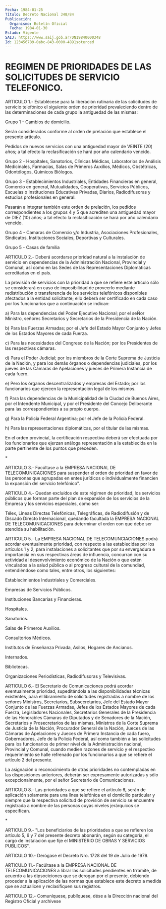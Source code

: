 ```yaml
---
Fecha: 1984-01-25
Título: Decreto Nacional 348/84
Publicación:
  Organismo: Boletín Oficial
  Fecha: 1984-01-30
Estado: Vigente
SAIJ: https://www.saij.gob.ar/DN19840000348
Id: 123456789-0abc-843-0000-4891soterced
---
```

# REGIMEN DE PRIORIDADES DE LAS SOLICITUDES DE SERVICIO TELEFONICO.

<a id="1"></a>
ARTICULO  1.-  Establécese  para  la  liberación  rutinaria  de las solicitudes  de servicio telefónico el siguiente orden de prioridad prevaleciendo  dentro  de  las  determinaciones  de  cada  grupo la antiguedad de las mismas:

Grupo 1 - Cambios de domicilio.

Serán considerados conforme al orden de prelación que establece  el presente artículo.

Pedidos  de  nuevos  servicios  con  una antiguedad mayor de VEINTE (20)  años;  a  tal  efecto  la reclasificación  se  hará  por  año calendario vencido.

Grupo 2 - Hospitales, Sanatorios,  Clínicas  Médicas,  Laboratorios de  Análisis  Medicinales,  Farmacias,  Salas de Primeros Auxilios, Médicos,  Obstétricas,  Odontólogos,  Químicos    Biólogos.

Grupo  3  - Establecimientos Industriales, Entidades Financieras en general,  Comercio    en    general,   Mutualidades,  Cooperativas, Servicios Públicos, Escuelas o Instituciones  Educativas  Privadas, Diarios,  Radiodifusoras y estudios profesionales en general.

Pasarán a integrar  también  este  orden  de prelación, los pedidos correspondientes  a los grupos 4 y 5 que acrediten  una  antiguedad mayor de DIEZ (10)  años;  a  tal efecto la reclasificación se hará por año calendario vencido.

Grupo  4  -  Camaras  de  Comercio  y/o    Industria,  Asociaciones Profesionales,  Sindicatos,  Instituciones Sociales,  Deportivas  y Culturales.

Grupo 5 - Casas de familia

<a id="2"></a>
ARTICULO  2.-  Deberá  acordarse prioridad natural a la instalación de  servicio  en  dependencias    de  la  Administración  Nacional, Provincial y Comunal, así como en las Sedes de las Representaciones  Diplomáticas  acreditadas    en   el  país.

La  provisión de servicios con la prioridad a que se  refiere  este artículo  sólo se considerará en caso de imposibilidad de proveerlo mediante  redistribución    o    transferencia   de  los  servicios telefónicos  disponibles  afectados a la entidad solicitante;  ello deberá ser certificado en cada  caso  por  los  funcionarios  que a continuación se indican:

a)  Para  las  dependencias  del  Poder  Ejecutivo Nacional; por el seÑor Ministro, señores Secretarios y Secretarios de la Presidencia de la Nación.

b) Para las Fuerzas Armadas; por el Jefe del  Estado Mayor Conjunto y Jefes de los Estados Mayores de cada Fuerza.

c)  Para  las  necesidades  del  Congreso  de  la Nación;  por  los Presidentes de las respectivas cámaras.

d) Para el Poder Judicial; por los miembros de la  Corte Suprema de Justicia  de  la  Nación,  y  para los demás órganos o dependencias judiciales, por los jueves de las  Cámaras  de Apelaciones y jueces de Primera Instancia de cada fuero.

e)  Pero los órganos descentralizados y empresas  del  Estado;  por los  funcionarios  que  ejercen  la  representación  legal  de  los mismos.

f) Para  las  dependencias  de  la  Municipalidad  de  la Ciudad de Buenos Aires, por el Intendente Municipal, y por el Presidente  del Concejo  Deliberante  para las correspondientes a su propio cuerpo.

g) Para la Policía Federal  Argentina;  por  el  Jefe de la Policía Federal.

h) Para las representaciones diplomáticas, por el  titular  de  las mismas.

En  el  orden  provincial,  la  certificación respectiva deberá ser efectuada por los funcionarios que  ejerzan  análoga representación a  la  establecida  en  la  parte  pertinente  de  los  puntos  que preceden.

<a id="3"></a>
*

ARTICULO  3.- Facúltase a la EMPRESA NACIONAL DE TELECOMUNICACIONES para suspender  el  orden de prioridad en favor de las personas que agrupadas  en  entes  jurídicos   o  individualmente  financien  la expansión del servicio telefónico".

<a id="4"></a>
ARTICULO  4.-  Quedan  excluídos  de este régimen de prioridad, los servicios públicos que forman parte  del  plan  de expansión de los servicios  de  la  Empresa  y los servicios especiales,  como  ser:

Télex, Líneas Directas Telefónicas,  Telegráficas, de Radiodifusión y de Discado Directo Internacional, quedando  facultada  la EMPRESA NACIONAL  DE  TELECOMUNICACIONES  para determinar el orden con  que debe ser atendida su habilitación.

<a id="5"></a>
ARTICULO  5.-  La  EMPRESA  NACIONAL  DE  TELECOMUNCIACIONES  podrá acordar  eventualmente  prioridad,  con respecto a las establecidas por los artículos 1 y 2, para instalaciones  a solicitantes que por su  envergadura  e  importancia  en  sus  respectivas    áreas   de influencia,    concurran   con  su  actividad  al  desenvolvimiento económico de la Nación o que  estén vinculados a la salud pública o al  progreso cultural de la comundiad,  entendiéndose  como  tales, entre otros, los siguientes:

Establecimientos Industriales y Comerciales.

Empresas de Servicios Públicos.

Instituciones Bancarias y Financieras.

Hospitales.

Sanatorios.

Salas de Primeros Auxilios.

Consultorios Médicos.

Institutos  de Enseñanza Privada, Asilos, Hogares de Ancianos.

Internados.

Bibliotecas.

Organizaciones    Periodísticas,    Radiodifusoras  y  Televisivas.

<a id="6"></a>
ARTICULO    6.-  El  Secretario  de  Comunicaciones  podrá  acordar eventualmente   prioridad,  supeditándola  a  las  disponibilidades técnicas existentes, para el libramiento de solicitudes registradas  a  nombre   de  los  señores  Ministros,  Secretarios, Subsecretarios, Jefe del  Estado  Mayor  Conjunto  de  las  Fuerzas Armadas,  Jefes de los Estados Mayores de cada Fuerza, Legisladores Nacionales,    Secretarios  Generales  de  la  Presidencia  de  las Honorables Cámaras  de  Diputados  y  de  Senadores  de  la Nación, Secretarios  y Prosecretarios de las mismas, Ministros de la  Corte Suprema de Justicia  de la Nación, Procurador General de la Nación, Jueces de las Cámaras  de Apelaciones y Jueces de Primera Instancia de cada fuero, Gobernadores,  Jefe  de la Policía Federal, así como también a las solicitudes para los funcionarios  de primer nivel de la  Administración  nacional, Provincial y Comunal,  cuando  medien razones  de  servicio  y   el  respectivo  requerimiento  se  halle refrenado por los funcionarios  a  que se refiere el artículo 2 del presente.

<a id="7"></a>
La asignación o reconocimiento de otras prioridades no contempladas    en    las  disposiciones  anteriores,  deberán  ser expresamente autorizadas  y  sólo  excepcionalmente,  por  el señor Secretario de Comunicaciones.

<a id="8"></a>
ARTICULO  8.- Las prioridades a que se refiere el artículo 6, serán de aplicación  solamente  para una línea telefónica en el domicilio particular y siempre que la  respectiva  solicitud  de provisión de servicio  se  encuentre  registrada a nombre de las personas  cuyas niveles jerárquicos se especifican.

<a id="9"></a>
*

ARTICULO  9.-  "Los  beneficiarios  de  las  prioridades  a  que se refieren  los  artículo  5,  6  y  7 del presente decreto abonarán, según su categoría, el cargo de instalación  que fije el MINISTERIO DE OBRAS Y SERVICIOS PUBLICOS".

<a id="10"></a>
ARTICULO  10.-  Derógase  el  Decreto  Nro. 1728 del 19 de Julio de 1979.

<a id="11"></a>
ARTICULO 11.- Facúltase a la EMPRESA NACIONAL DE TELECOMUNICACIONES    a    librar  las  solicitudes  pendientes  en trramite, de acuerdo a las dipsociciones  que  se  derogan  por  el presente,  debiendo  proceder  a  la  aplicación  de las normas que establece  este decreto a medida que se actualicen y  reclasifiquen sus registros.

<a id="12"></a>
ARTICULO    12.-  Comuníquese,  publíquese,  dése  a  la  Dirección nacional del Registro Oficial y archívese
